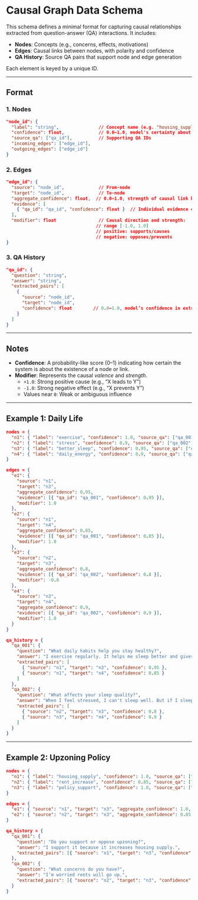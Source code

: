 # **Causal Graph Data Schema**

This schema defines a minimal format for capturing causal relationships extracted from question-answer (QA) interactions. It includes:

- **Nodes**: Concepts (e.g., concerns, effects, motivations)  
- **Edges**: Causal links between nodes, with polarity and confidence  
- **QA History**: Source QA pairs that support node and edge generation  

Each element is keyed by a unique ID.

---

## Format

### 1. Nodes

```json
"node_id": {
  "label": "string",               // Concept name (e.g. "housing_supply")
  "confidence": float,             // 0.0–1.0, model's certainty about the node's existence
  "source_qa": ["qa_id"],          // Supporting QA IDs
  "incoming_edges": ["edge_id"],
  "outgoing_edges": ["edge_id"]
}
```

### 2. Edges

```json
"edge_id": {
  "source": "node_id",             // From-node
  "target": "node_id",             // To-node
  "aggregate_confidence": float,  // 0.0–1.0, strength of causal link based on all evidence
  "evidence": [
    { "qa_id": "qa_id", "confidence": float }  // Individual evidence confidence (0.0–1.0)
  ],
  "modifier": float                // Causal direction and strength: 
                                  // range [-1.0, 1.0]
                                  // positive: supports/causes
                                  // negative: opposes/prevents
}
```

### 3. QA History

```json
"qa_id": {
  "question": "string",
  "answer": "string",
  "extracted_pairs": [
    {
      "source": "node_id",
      "target": "node_id",
      "confidence": float        // 0.0–1.0, model’s confidence in extracting this relation
    }
  ]
}
```

---

## Notes

- **Confidence**: A probability-like score (0–1) indicating how certain the system is about the existence of a node or link.
- **Modifier**: Represents the causal *valence* and *strength*.
  - `+1.0`: Strong positive cause (e.g., “X leads to Y”)
  - `-1.0`: Strong negative effect (e.g., “X prevents Y”)
  - Values near `0`: Weak or ambiguous influence

---

## Example 1: Daily Life

```json
nodes = {
  "n1": { "label": "exercise", "confidence": 1.0, "source_qa": ["qa_001"], "incoming_edges": [], "outgoing_edges": ["e1", "e2"] },
  "n2": { "label": "stress", "confidence": 0.9, "source_qa": ["qa_002"], "incoming_edges": [], "outgoing_edges": ["e3"] },
  "n3": { "label": "better_sleep", "confidence": 0.95, "source_qa": ["qa_001", "qa_002"], "incoming_edges": ["e1", "e3"], "outgoing_edges": ["e4"] },
  "n4": { "label": "daily_energy", "confidence": 0.9, "source_qa": ["qa_001"], "incoming_edges": ["e2", "e4"], "outgoing_edges": [] }
}

edges = {
  "e1": {
    "source": "n1",
    "target": "n3",
    "aggregate_confidence": 0.95,
    "evidence": [{ "qa_id": "qa_001", "confidence": 0.95 }],
    "modifier": 1.0
  },
  "e2": {
    "source": "n1",
    "target": "n4",
    "aggregate_confidence": 0.85,
    "evidence": [{ "qa_id": "qa_001", "confidence": 0.85 }],
    "modifier": 1.0
  },
  "e3": {
    "source": "n2",
    "target": "n3",
    "aggregate_confidence": 0.8,
    "evidence": [{ "qa_id": "qa_002", "confidence": 0.8 }],
    "modifier": -0.8
  },
  "e4": {
    "source": "n3",
    "target": "n4",
    "aggregate_confidence": 0.9,
    "evidence": [{ "qa_id": "qa_002", "confidence": 0.9 }],
    "modifier": 1.0
  }
}

qa_history = {
  "qa_001": {
    "question": "What daily habits help you stay healthy?",
    "answer": "I exercise regularly. It helps me sleep better and gives me more energy during the day.",
    "extracted_pairs": [
      { "source": "n1", "target": "n3", "confidence": 0.95 },
      { "source": "n1", "target": "n4", "confidence": 0.85 }
    ]
  },
  "qa_002": {
    "question": "What affects your sleep quality?",
    "answer": "When I feel stressed, I can't sleep well. But if I sleep better, I feel more energetic.",
    "extracted_pairs": [
      { "source": "n2", "target": "n3", "confidence": 0.8 },
      { "source": "n3", "target": "n4", "confidence": 0.9 }
    ]
  }
}
```

---

## Example 2: Upzoning Policy

```json
nodes = {
  "n1": { "label": "housing_supply", "confidence": 1.0, "source_qa": ["qa_001"], "incoming_edges": [], "outgoing_edges": ["e1"] },
  "n2": { "label": "rent_increase", "confidence": 0.85, "source_qa": ["qa_002"], "incoming_edges": [], "outgoing_edges": ["e2"] },
  "n3": { "label": "policy_support", "confidence": 1.0, "source_qa": ["qa_001", "qa_002"], "incoming_edges": ["e1", "e2"], "outgoing_edges": [] }
}

edges = {
  "e1": { "source": "n1", "target": "n3", "aggregate_confidence": 1.0, "evidence": [{ "qa_id": "qa_001", "confidence": 1.0 }], "modifier": 1.0 },
  "e2": { "source": "n2", "target": "n3", "aggregate_confidence": 0.85, "evidence": [{ "qa_id": "qa_002", "confidence": 0.85 }], "modifier": -0.85 }
}

qa_history = {
  "qa_001": {
    "question": "Do you support or oppose upzoning?",
    "answer": "I support it because it increases housing supply.",
    "extracted_pairs": [{ "source": "n1", "target": "n3", "confidence": 1.0 }]
  },
  "qa_002": {
    "question": "What concerns do you have?",
    "answer": "I’m worried rents will go up.",
    "extracted_pairs": [{ "source": "n2", "target": "n3", "confidence": 0.85 }]
  }
}
```
